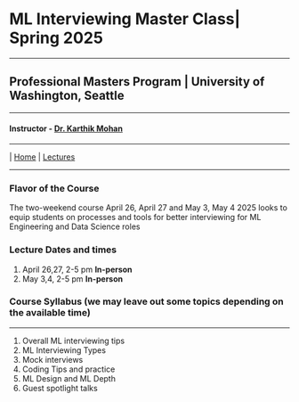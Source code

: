 # ML Interviewing Master Class| Spring 2025

***
 
## Professional Masters Program | University of Washington, Seattle 

***


#### Instructor - [Dr. Karthik Mohan](https://www.ece.uw.edu/people/karthik-mohan/)

***


| [Home](index.md)  | [Lectures](lectures.md)  


***

### Flavor of the Course
The two-weekend course April 26, April 27 and May 3, May 4 2025 looks to equip students on processes and tools for better interviewing for ML Engineering and Data Science roles

### Lecture Dates and times
1. April 26,27, 2-5 pm **In-person**
2. May 3,4, 2-5 pm **In-person**

### Course Syllabus (we may leave out some topics depending on the available time)

***
 
1. Overall ML interviewing tips
1. ML Interviewing Types
1. Mock interviews
1. Coding Tips and practice
1. ML Design and ML Depth
1. Guest spotlight talks
